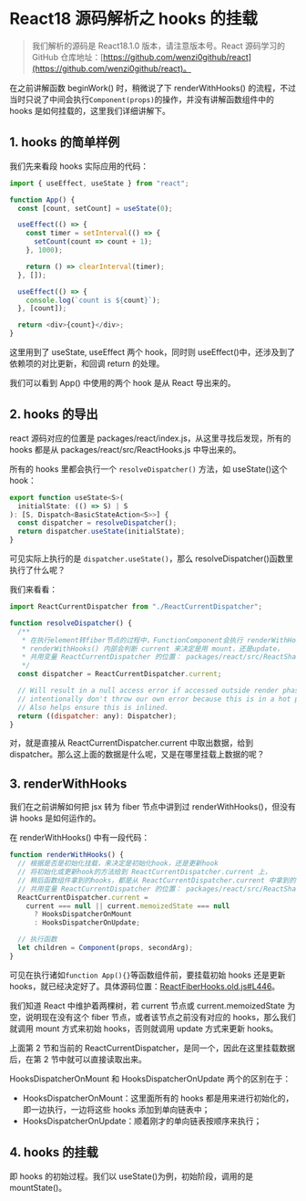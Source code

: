 # React18 源码解析之 hooks 的挂载

> 我们解析的源码是 React18.1.0 版本，请注意版本号。React 源码学习的 GitHub 仓库地址：[https://github.com/wenzi0github/react](https://github.com/wenzi0github/react)。

在之前讲解函数 beginWork() 时，稍微说了下 renderWithHooks() 的流程，不过当时只说了中间会执行`Component(props)`的操作，并没有讲解函数组件中的 hooks 是如何挂载的，这里我们详细讲解下。

## 1. hooks 的简单样例

我们先来看段 hooks 实际应用的代码：

```javascript
import { useEffect, useState } from "react";

function App() {
  const [count, setCount] = useState(0);

  useEffect(() => {
    const timer = setInterval(() => {
      setCount(count => count + 1);
    }, 1000);

    return () => clearInterval(timer);
  }, []);

  useEffect(() => {
    console.log(`count is ${count}`);
  }, [count]);

  return <div>{count}</div>;
}
```

这里用到了 useState, useEffect 两个 hook，同时则 useEffect()中，还涉及到了依赖项的对比更新，和回调 return 的处理。

我们可以看到 App() 中使用的两个 hook 是从 React 导出来的。

## 2. hooks 的导出

react 源码对应的位置是 packages/react/index.js，从这里寻找后发现，所有的 hooks 都是从 packages/react/src/ReactHooks.js 中导出来的。

所有的 hooks 里都会执行一个 `resolveDispatcher()` 方法，如 useState()这个 hook：

```javascript
export function useState<S>(
  initialState: (() => S) | S
): [S, Dispatch<BasicStateAction<S>>] {
  const dispatcher = resolveDispatcher();
  return dispatcher.useState(initialState);
}
```

可见实际上执行的是 `dispatcher.useState()`，那么 resolveDispatcher()函数里执行了什么呢？

我们来看看：

```javascript
import ReactCurrentDispatcher from "./ReactCurrentDispatcher";

function resolveDispatcher() {
  /**
   * 在执行element转fiber节点的过程中，FunctionComponent会执行 renderWithHooks()，
   * renderWithHooks() 内部会判断 current 来决定是用 mount，还是update，
   * 共用变量 ReactCurrentDispatcher 的位置： packages/react/src/ReactSharedInternals.js
   */
  const dispatcher = ReactCurrentDispatcher.current;

  // Will result in a null access error if accessed outside render phase. We
  // intentionally don't throw our own error because this is in a hot path.
  // Also helps ensure this is inlined.
  return ((dispatcher: any): Dispatcher);
}
```

对，就是直接从 ReactCurrentDispatcher.current 中取出数据，给到 dispatcher。那么这上面的数据是什么呢，又是在哪里挂载上数据的呢？

## 3. renderWithHooks

我们在之前讲解如何把 jsx 转为 fiber 节点中讲到过 renderWithHooks()，但没有讲 hooks 是如何运作的。

在 renderWithHooks() 中有一段代码：

```javascript
function renderWithHooks() {
  // 根据是否是初始化挂载，来决定是初始化hook，还是更新hook
  // 将初始化或更新hook的方法给到 ReactCurrentDispatcher.current 上，
  // 稍后函数组件拿到的hooks，都是从 ReactCurrentDispatcher.current 中拿到的
  // 共用变量 ReactCurrentDispatcher 的位置： packages/react/src/ReactSharedInternals.js
  ReactCurrentDispatcher.current =
    current === null || current.memoizedState === null
      ? HooksDispatcherOnMount
      : HooksDispatcherOnUpdate;

  // 执行函数
  let children = Component(props, secondArg);
}
```

可见在执行诸如`function App(){}`等函数组件前，要挂载初始 hooks 还是更新 hooks，就已经决定好了。具体源码位置：[ReactFiberHooks.old.js#L446](https://github.com/wenzi0github/react-source/blob/34fc2eed3ed7c79686432d41aa402bf991840787/packages/react-reconciler/src/ReactFiberHooks.old.js#L446)。

我们知道 React 中维护着两棵树，若 current 节点或 current.memoizedState 为空，说明现在没有这个 fiber 节点，或者该节点之前没有对应的 hooks，那么我们就调用 mount 方式来初始 hooks，否则就调用 update 方式来更新 hooks。

上面第 2 节和当前的 ReactCurrentDispatcher，是同一个，因此在这里挂载数据后，在第 2 节中就可以直接读取出来。

HooksDispatcherOnMount 和 HooksDispatcherOnUpdate 两个的区别在于：

- HooksDispatcherOnMount：这里面所有的 hooks 都是用来进行初始化的，即一边执行，一边将这些 hooks 添加到单向链表中；
- HooksDispatcherOnUpdate：顺着刚才的单向链表按顺序来执行；

## 4. hooks 的挂载

即 hooks 的初始过程。我们以 useState()为例，初始阶段，调用的是 mountState()。

